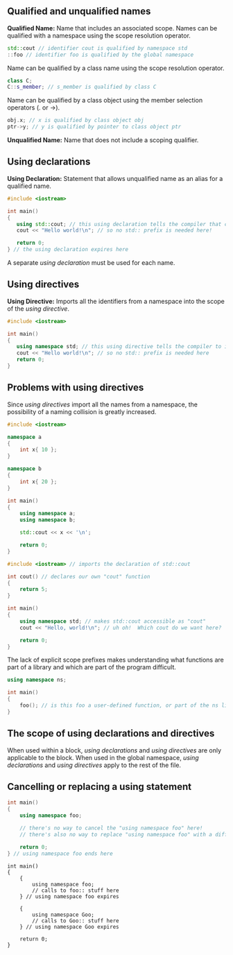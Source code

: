## Qualified and unqualified names
**Qualified Name:** Name that includes an associated scope. 
Names can be qualified with a namespace using the scope resolution operator.
```cpp
std::cout // identifier cout is qualified by namespace std
::foo // identifier foo is qualified by the global namespace
```

Name can be qualified by a class name using the scope resolution operator.
```cpp
class C;
C::s_member; // s_member is qualified by class C
```

Name can be qualified by a class object using the member selection operators (. or ->).
```cpp
obj.x; // x is qualified by class object obj
ptr->y; // y is qualified by pointer to class object ptr
```

**Unqualified Name:** Name that does not include a scoping qualifier. 

## Using declarations
**Using Declaration:** Statement that allows unqualified name as an alias for a qualified name.

```cpp
#include <iostream>

int main()
{
   using std::cout; // this using declaration tells the compiler that cout should resolve to std::cout
   cout << "Hello world!\n"; // so no std:: prefix is needed here!

   return 0;
} // the using declaration expires here
```

A separate *using declaration* must be used for each name.

## Using directives
**Using Directive:** Imports all the identifiers from a namespace into the scope of the *using directive*.

```cpp
#include <iostream>

int main()
{
   using namespace std; // this using directive tells the compiler to import all names from namespace std into the current namespace without qualification
   cout << "Hello world!\n"; // so no std:: prefix is needed here
   return 0;
}
```

## Problems with using directives
Since *using directives* import all the names from a namespace, the possibility of a naming collision is greatly increased.

```cpp
#include <iostream>

namespace a
{
	int x{ 10 };
}

namespace b
{
	int x{ 20 };
}

int main()
{
	using namespace a;
	using namespace b;

	std::cout << x << '\n';

	return 0;
}
```

```cpp
#include <iostream> // imports the declaration of std::cout

int cout() // declares our own "cout" function
{
    return 5;
}

int main()
{
    using namespace std; // makes std::cout accessible as "cout"
    cout << "Hello, world!\n"; // uh oh!  Which cout do we want here?  The one in the std namespace or the one we defined above?

    return 0;
}
```

The lack of explicit scope prefixes makes understanding what functions are part of a library and which are part of the program difficult.

```cpp
using namespace ns;

int main()
{
    foo(); // is this foo a user-defined function, or part of the ns library?
}
```

## The scope of using declarations and directives
When used within a block, *using declarations* and *using directives* are only applicable to the block.
When used in the global namespace, *using declarations* and *using directives* apply to the rest of the file. 

## Cancelling or replacing a using statement
```cpp
int main()
{
    using namespace foo;

    // there's no way to cancel the "using namespace foo" here!
    // there's also no way to replace "using namespace foo" with a different using statement

    return 0;
} // using namespace foo ends here
```

```
int main()
{
    {
        using namespace foo;
        // calls to foo:: stuff here
    } // using namespace foo expires

    {
        using namespace Goo;
        // calls to Goo:: stuff here
    } // using namespace Goo expires

    return 0;
}
```

